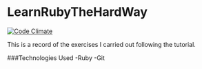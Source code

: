 # LearnRubyTheHardWay

[![Code Climate](https://codeclimate.com/github/nickbdyer/rubyhardway/badges/gpa.svg)](https://codeclimate.com/github/nickbdyer/rubyhardway)

This is a record of the exercises I carried out following the tutorial.

###Technologies Used
-Ruby
-Git
